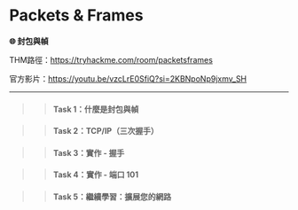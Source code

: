 # Packets & Frames

**🌐 封包與幀**

THM路徑：https://tryhackme.com/room/packetsframes

官方影片：https://youtu.be/vzcLrE0SfiQ?si=2KBNpoNp9jxmv_SH

---

>> #### Task 1：什麼是封包與幀

>> #### Task 2：TCP/IP（三次握手）

>> #### Task 3：實作 - 握手

>> #### Task 4：實作 - 端口 101

>> #### Task 5：繼續學習：擴展您的網路